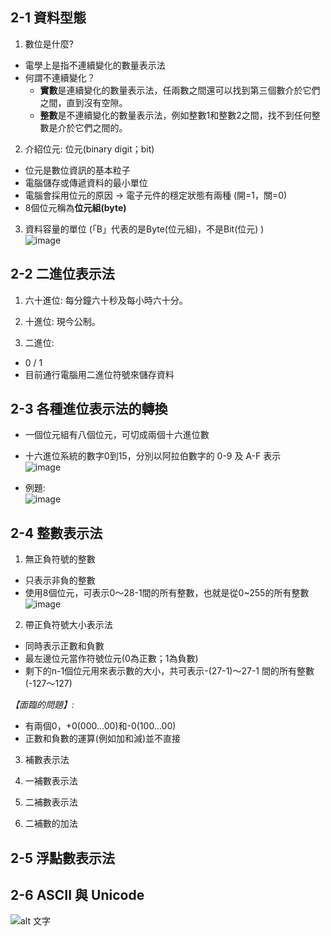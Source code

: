 ## 2-1 資料型態
1. 數位是什麼?
* 電學上是指不連續變化的數量表示法
* 何謂不連續變化？  
   * **實數**是連續變化的數量表示法，任兩數之間還可以找到第三個數介於它們之間，直到沒有空隙。  
   * **整數**是不連續變化的數量表示法，例如整數1和整數2之間，找不到任何整數是介於它們之間的。  

2. 介紹位元: 位元(binary digit；bit)  
* 位元是數位資訊的基本粒子  
* 電腦儲存或傳遞資料的最小單位  
* 電腦會採用位元的原因 → 電子元件的穩定狀態有兩種 (開=1，關=0)  
* 8個位元稱為**位元組(byte)**  

3. 資料容量的單位 (「B」代表的是Byte(位元組)，不是Bit(位元) )  
![image](https://user-images.githubusercontent.com/91866985/143687366-246a3608-07ab-457c-ad24-97ca0d1a9ae1.png)


## 2-2 二進位表示法
1. 六十進位: 每分鐘六十秒及每小時六十分。

2. 十進位: 現今公制。

3. 二進位: 
* 0 / 1  
* 目前通行電腦用二進位符號來儲存資料  

## 2-3 各種進位表示法的轉換
* 一個位元組有八個位元，可切成兩個十六進位數  
* 十六進位系統的數字0到15，分別以阿拉伯數字的 0-9 及 A-F 表示  
![image](https://user-images.githubusercontent.com/91866985/143687540-76dc17ba-7049-4b23-b59a-e461e6b28508.png)

* 例題:  
![image](https://user-images.githubusercontent.com/91866985/143687565-9b8ac787-c11c-40d2-bb8f-81ed08b16763.png)


## 2-4 整數表示法
1. 無正負符號的整數  
*  只表示非負的整數  
*  使用8個位元，可表示0～28-1間的所有整數，也就是從0~255的所有整數  
![image](https://user-images.githubusercontent.com/91866985/143687775-131bd9ed-59be-4b07-a000-5ccf3435c69e.png)


2. 帶正負符號大小表示法  
*  同時表示正數和負數  
*  最左邊位元當作符號位元(0為正數；1為負數)  
*  剩下的n-1個位元用來表示數的大小，共可表示-(27-1)～27-1 間的所有整數(-127～127) 
 
*【面臨的問題】:*  
   * 有兩個0，+0(000...00)和-0(100...00)
   * 正數和負數的運算(例如加和減)並不直接

3. 補數表示法

4. 一補數表示法

5. 二補數表示法

6. 二補數的加法

## 2-5 浮點數表示法

## 2-6 ASCII 與 Unicode
![alt 文字](https://upload.wikimedia.org/wikipedia/commons/c/cf/USASCII_code_chart.png "Wiki: ACIIcode")


